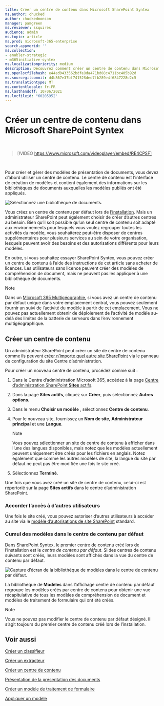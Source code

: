 ```yaml
---
title: Créer un centre de contenu dans Microsoft SharePoint Syntex
ms.author: chucked
author: chuckedmonson
manager: pamgreen
ms.reviewer: ssquires
audience: admin
ms.topic: article
ms.prod: microsoft-365-enterprise
search.appverid: ''
ms.collection:
- enabler-strategic
- m365initiative-syntex
ms.localizationpriority: medium
description: Découvrez comment créer un centre de contenu dans Microsoft SharePoint Syntex.
ms.openlocfilehash: e44ed9433562bdfe8da471bd08c4711bc405b92d
ms.sourcegitcommit: d4b867e37bf741528ded7fb289e4f6847228d2c5
ms.translationtype: MT
ms.contentlocale: fr-FR
ms.lasthandoff: 10/06/2021
ms.locfileid: "60205952"
---
```

# <a name="create-a-content-center-in-microsoft-sharepoint-syntex"></a>Créer un centre de contenu dans Microsoft SharePoint Syntex


</br>

> [!VIDEO https://www.microsoft.com/videoplayer/embed/RE4CPSF]

</br>

Pour créer et gérer des modèles de présentation de documents, vous devez d’abord utiliser un centre de contenu. Le centre de contenu est l’interface de création de modèles et contient également des informations sur les bibliothèques de documents auxquelles les modèles publiés ont été appliqués.

   ![Sélectionnez une bibliothèque de documents.](../media/content-understanding/content-center-page.png)

Vous créez un centre de contenu par défaut lors de [l’installation](set-up-content-understanding.md). Mais un administrateur SharePoint peut également choisir de créer d’autres centres au besoin. Bien qu’il soit possible qu’un seul centre de contenu soit adapté aux environnements pour lesquels vous voulez regrouper toutes les activités du modèle, vous souhaiterez peut-être disposer de centres supplémentaires pour plusieurs services au sein de votre organisation, lesquels peuvent avoir des besoins et des autorisations différents pour leurs modèles.

En outre, si vous souhaitez essayer SharePoint Syntex, vous pouvez créer un centre de contenu à l’aide des instructions de cet article sans acheter de licences. Les utilisateurs sans licence peuvent créer des modèles de compréhension de document, mais ne peuvent pas les appliquer à une bibliothèque de documents.

> [!NOTE]
> Dans un [Microsoft 365 Multigéographie](../enterprise/microsoft-365-multi-geo.md), si vous avez un centre de contenu par défaut unique dans votre emplacement central, vous pouvez seulement fournir un suivi de l’activité du modèle à partir de cet emplacement. Vous ne pouvez pas actuellement obtenir de déploiement de l’activité de modèle au-delà des limites de la batterie de serveurs dans l’environnement multigéographique. 

## <a name="create-a-content-center"></a>Créer un centre de contenu

Un administrateur SharePoint peut créer un site de centre de contenu comme ils peuvent [créer n’importe quel autre site SharePoint](/sharepoint/create-site-collection) via le panneau de configuration du site Centre d’administration.

Pour créer un nouveau centre de contenu, procédez comme suit :

1. Dans le Centre d’administration Microsoft 365, accédez à la page [Centre d’administration SharePoint **Sites** actifs](https://admin.microsoft.com/sharepoint?page=siteManagement&modern=true).

2. Dans la page **Sites actifs**, cliquez sur **Créer**, puis sélectionnez **Autres options**.

3. Dans le menu **Choisir un modèle** , sélectionnez **Centre de contenu**.

4. Pour le nouveau site, fournissez un **Nom de site**, **Administrateur principal** et une **Langue**.</br>

   > [!NOTE] 
   > Vous pouvez sélectionner un site de centre de contenu à afficher dans l’une des langues disponibles, mais notez que les modèles actuellement peuvent uniquement être créés pour les fichiers en anglais. Notez également que comme les autres modèles de site, la langue du site par défaut ne peut pas être modifiée une fois le site créé.

5. Sélectionnez **Terminé**.
 
Une fois que vous avez créé un site de centre de contenu, celui-ci est répertorié sur la page **Sites actifs** dans le centre d’administration SharePoint. 

### <a name="give-access-to-additional-users"></a>Accorder l’accès à d’autres utilisateurs
 
Une fois le site créé, vous pouvez autoriser d’autres utilisateurs à accéder au site via le [modèle d’autorisations de site SharePoint](/sharepoint/modern-experience-sharing-permissions) standard.

### <a name="roll-up-of-models-in-the-default-content-center"></a>Cumul des modèles dans le centre de contenu par défaut

Dans SharePoint Syntex, le premier centre de contenu créé lors de l’installation est le *centre de contenu par défaut*. Si des centres de contenu suivants sont créés, leurs modèles sont affichés dans la vue du centre de contenu par défaut.

![Capture d’écran de la bibliothèque de modèles dans le centre de contenu par défaut.](../media/content-understanding/model-library-default-content-center.png)

La bibliothèque de **Modèles** dans l’affichage centre de contenu par défaut regroupe les modèles créés par centre de contenu pour obtenir une vue récapitulative de tous les modèles de compréhension de document et modèles de traitement de formulaire qui ont été créés.

> [!NOTE]
> Vous ne pouvez pas modifier le centre de contenu par défaut désigné. Il s’agit toujours du premier centre de contenu créé lors de l’installation. 

## <a name="see-also"></a>Voir aussi
[Créer un classifieur](create-a-classifier.md)

[Créer un extracteur](create-an-extractor.md)

[Créer un centre de contenu](create-a-content-center.md)

[Présentation de la présentation des documents](document-understanding-overview.md)

[Créer un modèle de traitement de formulaire](create-a-form-processing-model.md)

[Appliquer un modèle](apply-a-model.md)